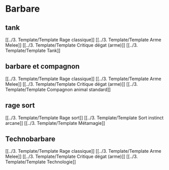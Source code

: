# Barbare
## tank
[[../3. Template/Template Rage classique]]
[[../3. Template/Template Arme Melee]]
[[../3. Template/Template Critique dégat (arme)]]
[[../3. Template/Template Tank]]

## barbare et compagnon
[[../3. Template/Template Rage classique]]
[[../3. Template/Template Arme Melee]]
[[../3. Template/Template Critique dégat (arme)]]
[[../3. Template/Template Compagnon animal standard]]

## rage sort
 [[../3. Template/Template Rage sort]]
 [[../3. Template/Template Sort instinct arcane]]
 [[../3. Template/Template Métamagie]]

## Technobarbare
[[../3. Template/Template Rage classique]]
[[../3. Template/Template Arme Melee]]
[[../3. Template/Template Critique dégat (arme)]]
[[../3. Template/Template Technologie]]

 
